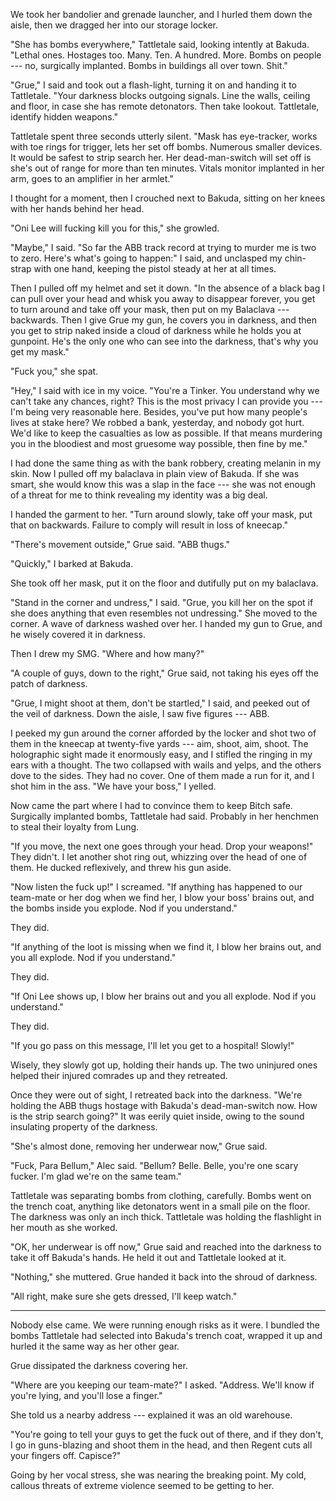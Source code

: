 We took her bandolier and grenade launcher, and I hurled them
down the aisle, then we dragged her into our storage locker.

"She has bombs everywhere," Tattletale said, looking intently at Bakuda. "Lethal ones.
Hostages too. Many. Ten. A hundred. More. Bombs on people --- no, surgically implanted.
Bombs in buildings all over town. Shit."

"Grue," I said and took out a flash-light, turning it on and handing it to Tattletale.
"Your darkness blocks outgoing signals. Line the walls, ceiling and floor,
in case she has remote detonators. Then take lookout. Tattletale, identify hidden weapons."

Tattletale spent three seconds utterly silent. "Mask has eye-tracker, works with toe rings for trigger,
lets her set off bombs. Numerous smaller devices. It would be safest to strip search her. Her dead-man-switch
will set off is she's out of range for more than ten minutes. Vitals monitor implanted in her arm, goes to
an amplifier in her armlet."

I thought for a moment, then I crouched next to Bakuda, sitting on her knees with her hands
behind her head.

"Oni Lee will fucking kill you for this," she growled.

"Maybe," I said. "So far the ABB track record at trying to murder me is two to zero.
Here's what's going to happen:" I said, and unclasped my chin-strap with one hand,
keeping the pistol steady at her at all times.

Then I pulled off my helmet and set it down. "In the absence of a black bag I can pull over your
head and whisk you away to disappear forever, you get to turn around and take off your mask,
then put on my Balaclava --- backwards. Then I give Grue my gun, he covers you in darkness,
and then you get to strip naked inside a cloud of darkness while he holds you at gunpoint.
He's the only one who can see into the darkness, that's why you get my mask."

"Fuck you," she spat.

"Hey," I said with ice in my voice. "You're a Tinker. You understand why we can't take any chances, right?
This is the most privacy I can provide you --- I'm being very reasonable here.
Besides, you've put how many people's lives at stake here? We robbed a bank, yesterday,
and nobody got hurt. We'd like to keep the casualties as low as possible.
If that means murdering you in the bloodiest and most gruesome way possible, then fine by me."

I had done the same thing as with the bank robbery, creating melanin in my skin.
Now I pulled off my balaclava in plain view of Bakuda. If she was smart, she would know
this was a slap in the face --- she was not enough of a threat for me to think
revealing my identity was a big deal.

I handed the garment to her. "Turn around slowly, take off your mask, put that on backwards.
Failure to comply will result in loss of kneecap."

"There's movement outside," Grue said. "ABB thugs."

"Quickly," I barked at Bakuda.

She took off her mask, put it on the floor and dutifully put on my balaclava.

"Stand in the corner and undress," I said. "Grue, you kill her on the
spot if she does anything that even resembles not undressing."
She moved to the corner. A wave of darkness washed over her. I handed my gun to Grue,
and he wisely covered it in darkness.

Then I drew my SMG. "Where and how many?"

"A couple of guys, down to the right," Grue said, not taking his eyes off the patch of darkness.

"Grue, I might shoot at them, don't be startled," I said, and  peeked out of the
veil of darkness. Down the aisle, I saw five figures --- ABB.

I peeked my gun around the corner afforded by the locker and shot two of them in the kneecap at
twenty-five yards --- aim, shoot, aim, shoot.
The holographic sight made it enormously easy, and I stifled the ringing in my ears with a thought.
The two collapsed with wails and yelps, and the others dove to the sides. They had no cover. One of
them made a run for it, and I shot him in the ass. "We have your boss," I yelled.

Now came the part where I had to convince them to keep Bitch safe. Surgically implanted bombs,
Tattletale had said. Probably in her henchmen to steal their loyalty from Lung.

"If you move, the next one goes through your head. Drop your weapons!" They didn't. I let 
another shot ring out, whizzing over the head of one of them. He ducked reflexively, and threw
his gun aside.

"Now listen the fuck up!" I screamed. "If anything has happened to our team-mate or her dog when we find her,
I blow your boss' brains out, and the bombs inside you explode. Nod if you understand."

They did.

"If anything of the loot is missing when we find it, I blow her brains out,
and you all explode. Nod if you understand."

They did.

"If Oni Lee shows up, I blow her brains out and you all explode. Nod if you understand."

They did.

"If you go pass on this message, I'll let you get to a hospital! Slowly!"

Wisely, they slowly got up, holding their hands up. The two uninjured ones helped
their injured comrades up and they retreated.

Once they were out of sight, I retreated back into the
darkness. "We're holding the ABB thugs hostage with Bakuda's dead-man-switch now.
How is the strip search going?" It was eerily quiet inside, owing to the
sound insulating property of the darkness.

"She's almost done, removing her underwear now," Grue said.

"Fuck, Para Bellum," Alec said. "Bellum? Belle. Belle, you're one scary fucker. I'm glad we're on the 
same team."

Tattletale was separating bombs from clothing, carefully. Bombs went on the trench coat, anything like detonators
went in a small pile on the floor. The darkness was only an inch thick. Tattletale was holding the flashlight
in her mouth as she worked.

"OK, her underwear is off now," Grue said and reached into the darkness to take it off Bakuda's hands.
He held it out and Tattletale looked at it.

"Nothing," she muttered. Grue handed it back into the shroud of darkness.

"All right, make sure she gets dressed, I'll keep watch."

----

Nobody else came. We were running enough risks as it were. I bundled the bombs Tattletale had selected
into Bakuda's trench coat, wrapped it up and hurled it the same way as her other gear.

Grue dissipated the darkness covering her.

"Where are you keeping our team-mate?" I asked. "Address. We'll know if you're lying, and you'll lose
a finger."

She told us a nearby address --- explained it was an old warehouse.

"You're going to tell your guys to get the fuck out of there, and if they don't, I go in guns-blazing
and shoot them in the head, and then Regent cuts all your fingers off. Capisce?"

Going by her vocal stress, she was nearing the breaking point. My cold, callous threats of extreme
violence seemed to be getting to her.

